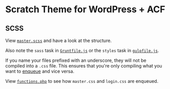 # Scratch Theme for WordPress + ACF

## SCSS

View [`master.scss`](https://github.com/zackphilipps/scratch-theme/blob/master/assets/scss/master.scss) and have a look at the structure.

Also note the `sass` task in [`Gruntfile.js`](https://github.com/zackphilipps/scratch-theme/blob/master/assets/grunt/Gruntfile.js) or the `styles` task in  [`gulpfile.js`](https://github.com/zackphilipps/scratch-theme/blob/master/assets/gulp/gulpfile.js).

If you name your files prefixed with an underscore, they will not be compiled into a `.css` file. This ensures that you're only compiling what you want to [enqueue](http://codex.wordpress.org/Function_Reference/wp_enqueue_style) and vice versa.

View [`functions.php`](https://github.com/zackphilipps/scratch-theme/blob/master/functions.php) to see how `master.css` and `login.css` are enqueued.
